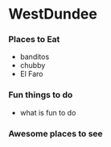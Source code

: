 # WestDundee

### Places to Eat

- banditos
- chubby
- El Faro

### Fun things to do
- what is fun to do
### Awesome places to see
